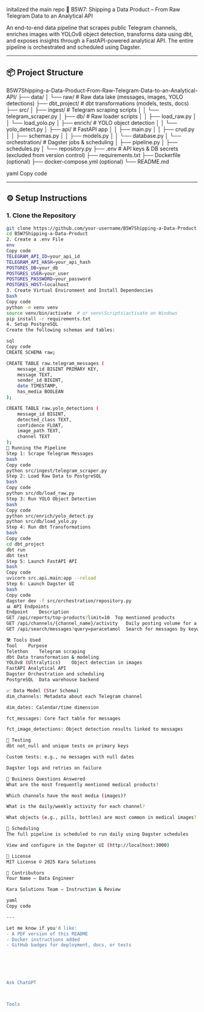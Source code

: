 initalized the main repo 🚢 B5W7: Shipping a Data Product – From Raw Telegram Data to an Analytical API

An end-to-end data pipeline that scrapes public Telegram channels, enriches images with YOLOv8 object detection, transforms data using dbt, and exposes insights through a FastAPI-powered analytical API. The entire pipeline is orchestrated and scheduled using Dagster.

---

## 📦 Project Structure

B5W7Shipping-a-Data-Product-From-Raw-Telegram-Data-to-an-Analytical-API/
├── data/
│ └── raw/ # Raw data lake (messages, images, YOLO detections)
├── dbt_project/ # dbt transformations (models, tests, docs)
├── src/
│ ├── ingest/ # Telegram scraping scripts
│ │ └── telegram_scraper.py
│ ├── db/ # Raw loader scripts
│ │ ├── load_raw.py
│ │ └── load_yolo.py
│ ├── enrich/ # YOLO object detection
│ │ └── yolo_detect.py
│ ├── api/ # FastAPI app
│ │ ├── main.py
│ │ ├── crud.py
│ │ ├── schemas.py
│ │ ├── models.py
│ │ └── database.py
│ └── orchestration/ # Dagster jobs & scheduling
│ ├── pipeline.py
│ ├── schedules.py
│ └── repository.py
├── .env # API keys & DB secrets (excluded from version control)
├── requirements.txt
├── Dockerfile (optional)
├── docker-compose.yml (optional)
└── README.md

yaml
Copy code

---

## ⚙️ Setup Instructions

### 1. Clone the Repository

```bash
git clone https://github.com/your-username/B5W7Shipping-a-Data-Product.git
cd B5W7Shipping-a-Data-Product
2. Create a .env File
env
Copy code
TELEGRAM_API_ID=your_api_id
TELEGRAM_API_HASH=your_api_hash
POSTGRES_DB=your_db
POSTGRES_USER=your_user
POSTGRES_PASSWORD=your_password
POSTGRES_HOST=localhost
3. Create Virtual Environment and Install Dependencies
bash
Copy code
python -m venv venv
source venv/bin/activate  # or venv\Scripts\activate on Windows
pip install -r requirements.txt
4. Setup PostgreSQL
Create the following schemas and tables:

sql
Copy code
CREATE SCHEMA raw;

CREATE TABLE raw.telegram_messages (
    message_id BIGINT PRIMARY KEY,
    message TEXT,
    sender_id BIGINT,
    date TIMESTAMP,
    has_media BOOLEAN
);

CREATE TABLE raw.yolo_detections (
    message_id BIGINT,
    detected_class TEXT,
    confidence FLOAT,
    image_path TEXT,
    channel TEXT
);
🚀 Running the Pipeline
Step 1: Scrape Telegram Messages
bash
Copy code
python src/ingest/telegram_scraper.py
Step 2: Load Raw Data to PostgreSQL
bash
Copy code
python src/db/load_raw.py
Step 3: Run YOLO Object Detection
bash
Copy code
python src/enrich/yolo_detect.py
python src/db/load_yolo.py
Step 4: Run dbt Transformations
bash
Copy code
cd dbt_project
dbt run
dbt test
Step 5: Launch FastAPI API
bash
Copy code
uvicorn src.api.main:app --reload
Step 6: Launch Dagster UI
bash
Copy code
dagster dev -f src/orchestration/repository.py
📊 API Endpoints
Endpoint	Description
GET /api/reports/top-products?limit=10	Top mentioned products
GET /api/channels/{channel_name}/activity	Daily posting volume for a channel
GET /api/search/messages?query=paracetamol	Search for messages by keyword

🛠 Tools Used
Tool	Purpose
Telethon	Telegram scraping
dbt	Data transformation & modeling
YOLOv8 (Ultralytics)	Object detection in images
FastAPI	Analytical API
Dagster	Orchestration and scheduling
PostgreSQL	Data warehouse backend

📈 Data Model (Star Schema)
dim_channels: Metadata about each Telegram channel

dim_dates: Calendar/time dimension

fct_messages: Core fact table for messages

fct_image_detections: Object detection results linked to messages

🧪 Testing
dbt not_null and unique tests on primary keys

Custom tests: e.g., no messages with null dates

Dagster logs and retries on failure

🧠 Business Questions Answered
What are the most frequently mentioned medical products?

Which channels have the most media (images)?

What is the daily/weekly activity for each channel?

What objects (e.g., pills, bottles) are most common in medical images?

📅 Scheduling
The full pipeline is scheduled to run daily using Dagster schedules

View and configure in the Dagster UI (http://localhost:3000)

📄 License
MIT License © 2025 Kara Solutions

👥 Contributors
Your Name – Data Engineer

Kara Solutions Team – Instruction & Review

yaml
Copy code

---

Let me know if you'd like:
- A PDF version of this README
- Docker instructions added
- GitHub badges for deployment, docs, or tests






Ask ChatGPT



Tools


